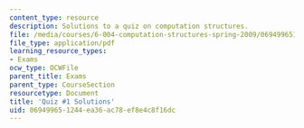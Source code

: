 ```yaml
---
content_type: resource
description: Solutions to a quiz on computation structures.
file: /media/courses/6-004-computation-structures-spring-2009/069499651244ea36ac78ef8e4c8f16dc_MIT6_004s09_quiz01_sol.pdf
file_type: application/pdf
learning_resource_types:
- Exams
ocw_type: OCWFile
parent_title: Exams
parent_type: CourseSection
resourcetype: Document
title: 'Quiz #1 Solutions'
uid: 06949965-1244-ea36-ac78-ef8e4c8f16dc
---
```

